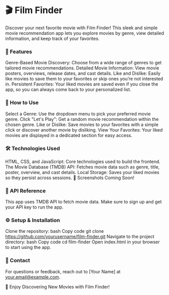 # 🎬 Film Finder
Discover your next favorite movie with Film Finder! This sleek and simple movie recommendation app lets you explore movies by genre, view detailed information, and keep track of your favorites.

### 🌟 Features
Genre-Based Movie Discovery: Choose from a wide range of genres to get tailored movie recommendations.
Detailed Movie Information: View movie posters, overviews, release dates, and cast details.
Like and Dislike: Easily like movies to save them to your favorites or skip ones you’re not interested in.
Persistent Favorites: Your liked movies are saved even if you close the app, so you can always come back to your personalized list.

### 🚀 How to Use
Select a Genre: Use the dropdown menu to pick your preferred movie genre.
Click "Let's Play": Get a random movie recommendation within the chosen genre.
Like or Dislike: Save movies to your favorites with a simple click or discover another movie by disliking.
View Your Favorites: Your liked movies are displayed in a dedicated section for easy access.

### 🛠️ Technologies Used
HTML, CSS, and JavaScript: Core technologies used to build the frontend.
The Movie Database (TMDB) API: Fetches movie data such as genre, title, poster, overview, and cast details.
Local Storage: Saves your liked movies so they persist across sessions.
📸 Screenshots
Coming Soon!



### 🔗 API Reference
This app uses TMDB API to fetch movie data. Make sure to sign up and get your API key to run the app.
### ⚙️ Setup & Installation
Clone the repository:
bash
Copy code
git clone https://github.com/yourusername/film-finder.git
Navigate to the project directory:
bash
Copy code
cd film-finder
Open index.html in your browser to start using the app.


### 💬 Contact
For questions or feedback, reach out to [Your Name] at your.email@example.com.

🌟 Enjoy Discovering New Movies with Film Finder!






